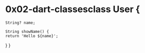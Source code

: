 # 0x02-dart-classesclass User {
    String? name;

    String showName() {
    return 'Hello ${name}';
  }
}

